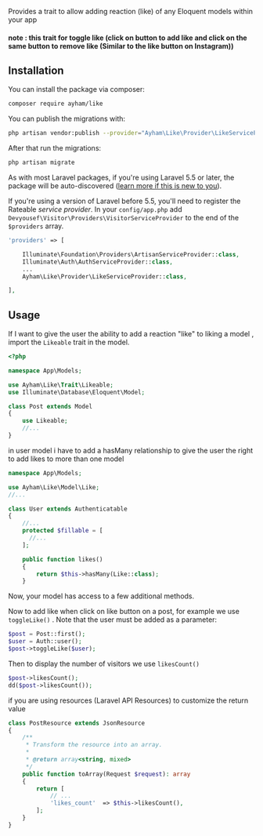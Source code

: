 Provides a trait to allow adding reaction (like) of any Eloquent models within your app 
#### note : this trait for toggle like (click on button to add like and click on the same button to remove like (Similar to the like button on Instagram)) 

## Installation
You can install the package via composer:

```bash
composer require ayham/like
```
You can publish the migrations with:

```bash
php artisan vendor:publish --provider="Ayham\Like\Provider\LikeServiceProvider" --tag="migrations"
```
After that run the migrations:

```bash
php artisan migrate
```


As with most Laravel packages, if you're using Laravel 5.5 or later, the package will be auto-discovered ([learn more if this is new to you](https://medium.com/@taylorotwell/package-auto-discovery-in-laravel-5-5-ea9e3ab20518)).

If you're using a version of Laravel before 5.5, you'll need to register the Rateable *service provider*. In your `config/app.php` add `Devyousef\Visitor\Providers\VisitorServiceProvider` to the end of the `$providers` array.

````php
'providers' => [

    Illuminate\Foundation\Providers\ArtisanServiceProvider::class,
    Illuminate\Auth\AuthServiceProvider::class,
    ...
    Ayham\Like\Provider\LikeServiceProvider::class,

],
````

## Usage

If I want to give the user the ability to add a reaction "like" to liking a  model , import the `Likeable` trait in the model.

```php
<?php

namespace App\Models;

use Ayham\Like\Trait\Likeable;
use Illuminate\Database\Eloquent\Model;

class Post extends Model
{
    use Likeable;
    //...
}

```

in user model i have  to add a hasMany relationship to give the user the right to add likes to more than one model

```php
namespace App\Models;

use Ayham\Like\Model\Like;
//...

class User extends Authenticatable
{
    //...
    protected $fillable = [
      //...
    ];

    public function likes()
    {
        return $this->hasMany(Like::class);
    }
```

Now, your model has access to a few additional methods.

Now to add like  when click on like button on a post, for example we use `toggleLike()` . Note that the user must be added as a parameter:

```php
$post = Post::first();
$user = Auth::user();
$post->toggleLike($user);
```

Then to display the number of visitors we use `likesCount()`

```php
$post->likesCount();
dd($post->likesCount());
```

if you are using resources (Laravel API Resources) to customize the return value

```php
class PostResource extends JsonResource
{
    /**
     * Transform the resource into an array.
     *
     * @return array<string, mixed>
     */
    public function toArray(Request $request): array
    {
        return [
            // ...
            'likes_count'  => $this->likesCount(),
        ];
    }
}
```
